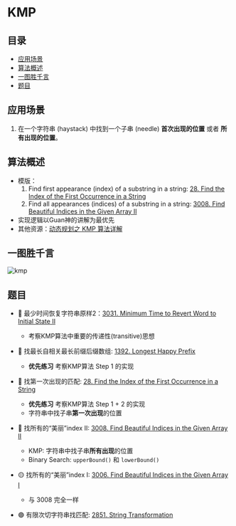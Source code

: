 # KMP

## 目录
* [应用场景](#应用场景)
* [算法概述](#算法概述)
* [一图胜千言](#一图胜千言)
* [题目](#题目)

## 应用场景
1. 在一个字符串 (haystack) 中找到一个子串 (needle) **首次出现的位置** 或者 **所有出现的位置**。

## 算法概述
* 模版：
    1. Find first appearance (index) of a substring in a string: [28. Find the Index of the First Occurrence in a String](https://github.com/szhou12/leetcode-go/tree/main/leetcode/0028-Implement-strStr)
    2. Find all appearances (indices) of a substring in a string: [3008. Find Beautiful Indices in the Given Array II](https://github.com/szhou12/leetcode-go/tree/main/leetcode/3008-Find-Beautiful-Indices-in-the-Given-Array-II)
* 实现逻辑以Guan神的讲解为最优先
* 其他资源：[动态规划之 KMP 算法详解](https://mp.weixin.qq.com/s/r9pbkMyFyMAvmkf4QnL-1g)


## 一图胜千言
![kmp](https://github.com/szhou12/leetcode-go/assets/35708194/2f038b22-54c2-4ecc-bade-19769da60cec)

## 题目
* :red_circle: 最少时间恢复字符串原样2：[3031. Minimum Time to Revert Word to Initial State II](https://leetcode.com/problems/minimum-time-to-revert-word-to-initial-state-ii/description/)
    * 考察KMP算法中重要的传递性(transitive)思想

* :red_circle: 找最长自相关最长前缀后缀数组: [1392. Longest Happy Prefix](https://github.com/szhou12/leetcode-go/tree/main/leetcode/1392-Longest-Happy-Prefix)
    * **优先练习** 考察KMP算法 Step 1 的实现

* :red_circle: 找第一次出现的匹配: [28. Find the Index of the First Occurrence in a String](https://github.com/szhou12/leetcode-go/tree/main/leetcode/0028-Implement-strStr)
    * **优先练习** 考察KMP算法 Step 1 + 2 的实现
    * 字符串中找子串**第一次出现**的位置

* :red_circle: 找所有的“美丽”index II: [3008. Find Beautiful Indices in the Given Array II](https://github.com/szhou12/leetcode-go/tree/main/leetcode/3008-Find-Beautiful-Indices-in-the-Given-Array-II)
    * KMP: 字符串中找子串**所有出现**的位置
    * Binary Search: `upperBound()` 和 `lowerBound()`

* :yellow_circle: 找所有的“美丽”index I: [3006. Find Beautiful Indices in the Given Array I](https://github.com/szhou12/leetcode-go/tree/main/leetcode/3006-Find-Beautiful-Indices-in-the-Given-Array-I)
    * 与 3008 完全一样

* :purple_circle: 有限次切字符串找匹配: [2851. String Transformation](https://github.com/szhou12/leetcode-go/tree/main/leetcode/2851-String-Transformation)
